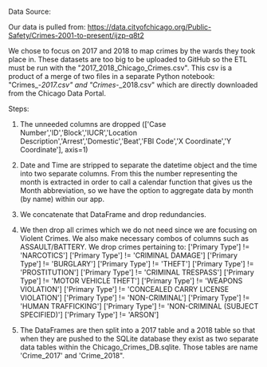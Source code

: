 

Data Source:

Our data is pulled from: https://data.cityofchicago.org/Public-Safety/Crimes-2001-to-present/ijzp-q8t2

We chose to focus on 2017 and 2018 to map crimes by the wards they took place in. These datasets are too big to be uploaded to GitHub so the ETL must be run with the "2017_2018_Chicago_Crimes.csv". This csv is a product of a merge of two files in a separate Python notebook: 
"Crimes_-_2017.csv" and "Crimes_-_2018.csv" which are directly downloaded from the Chicago Data Portal. 

Steps:

1. The unneeded columns are dropped (['Case Number','ID','Block','IUCR','Location Description','Arrest','Domestic','Beat','FBI Code','X Coordinate','Y Coordinate'], axis=1)

2. Date and Time are stripped to separate the datetime object and the time into two separate columns. From this the number representing the month is extracted in order to call a calendar function that gives us the Month abbreviation, so we have the option to aggregate data by month (by name) within our app. 

3. We concatenate that DataFrame and drop redundancies. 

4. We then drop all crimes which we do not need since we are focusing on Violent Crimes. We also make necessary combos of columns such as ASSAULT/BATTERY.
We drop crimes pertaining to: 
['Primary Type'] != 'NARCOTICS']
['Primary Type'] != 'CRIMINAL DAMAGE']
['Primary Type'] != 'BURGLARY']
['Primary Type'] != 'THEFT']
['Primary Type'] != 'PROSTITUTION']
['Primary Type'] != 'CRIMINAL TRESPASS']
['Primary Type'] != 'MOTOR VEHICLE THEFT']
['Primary Type'] != 'WEAPONS VIOLATION']
['Primary Type'] != 'CONCEALED CARRY LICENSE VIOLATION']
['Primary Type'] != 'NON-CRIMINAL']
['Primary Type'] != 'HUMAN TRAFFICKING']
['Primary Type'] != 'NON-CRIMINAL (SUBJECT SPECIFIED)'] 
['Primary Type'] != 'ARSON']  

5. The DataFrames are then split into a 2017 table and a 2018 table so that when they are pushed to the SQLite database they exist as two separate data tables within the Chicago_Crimes_DB.sqlite. Those tables are name 'Crime_2017' and 'Crime_2018". 
